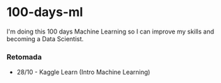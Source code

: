 # 100-days-ml

I'm doing this 100 days Machine Learning so I can improve my skills and becoming a Data Scientist.

### Retomada

- 28/10 - Kaggle Learn (Intro Machine Learning)
